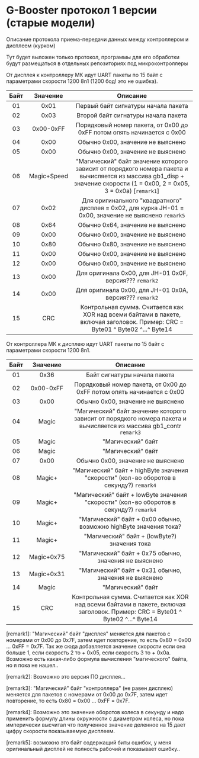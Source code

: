 # G-Booster протокол 1 версии (старые модели)
Описание протокола приема-передачи данных между контроллером и дисплеем (курком)

Тут будет выложен только протокол, программы для его обработки будут размещаться в отдельных репозиториях под микроконтроллеры

От дисплея к контроллеру МК идут UART пакеты по 15 байт с параметрами скорости 1200 8n1 (1200 бод! это не ошибка).

| Байт | Значение | Описание |
|:----:|:-------------:|:-----:|
| 01 | 0x01 | Первый байт сигнатуры начала пакета |
| 02 | 0x03 | Второй байт сигнатуры начала пакета |
| 03 | 0x00-0xFF | Порядковый номер пакета, от 0x00 до 0xFF потом опять начинается с 0x00 |
| 04 | 0x00 | Обычно 0x00, значение не выяснено |
| 05 | 0x00 | Обычно 0x00, значение не выяснено |
| 06 | Magic+Speed | "Магический" байт значение которого зависит от порядкого номера пакета и вычисляется из массива gb1_disp + значение скорости (1 = 0x00, 2 = 0x05, 3 = 0x0a) [`remark1`] |
| 07 | 0x02 | Для оригинального "квадратного" дисплея = 0x02, для курка JH-01 = 0x00, значение не выяснено `remark5` |
| 08 | 0x64 | Обычно 0x64, значение не выяснено |
| 09 | 0x00 | Обычно 0x00, значение не выяснено |
| 10 | 0x80 | Обычно 0x80, значение не выяснено |
| 11 | 0x00 | Обычно 0x00, значение не выяснено |
| 12 | 0x00 | Обычно 0x00, значение не выяснено |
| 13 | 0x00 | Для оригинала 0x00, для JH-01 0x0F, версия??? `remark2` |
| 14 | 0x00 | Для оригинала 0x00, для JH-01 0x0А, версия??? `remark2` |
| 15 | CRC | Контрольная сумма. Считается как XOR над всеми байтами в пакете, включая заголовок. Пример: CRC = Byte01 ^ Byte02 ^...^ Byte14 |


От контроллера МК к дисплею идут UART пакеты по 15 байт с параметрами скорости 1200 8n1.

| Байт | Значение | Описание |
|:----:|:-------------:|:-----:|
| 01 | 0x36 | Байт сигнатуры начала пакета |
| 02 | 0x00-0xFF | Порядковый номер пакета, от 0x00 до 0xFF потом опять начинается с 0x00 |
| 03 | 0x00 | Обычно 0x00, значение не выяснено |
| 04 | Magic | "Магический" байт значение которого зависит от порядкого номера пакета и вычисляется из массива gb1_contr `remark3` |
| 05 | Magic | "Магический" байт |
| 06 | Magic | "Магический" байт |
| 07 | 0x00 | Обычно 0x00, значение не выяснено |
| 08 | Magic+ | "Магический" байт + highByte значения "скорости" (кол-во оборотов в секунду?) `remark4` |
| 09 | Magic+ | "Магический" байт + lowByte значения "скорости" (кол-во оборотов в секунду?) `remark4` |
| 10 | Magic+ | "Магический" байт + 0x00 обычно, возможно highByte значения тока? |
| 11 | Magic+ | "Магический" байт + (lowByte?) значения тока |
| 12 | Magic+0x75 | "Магический" байт + 0x75 обычно, значения не выяснено |
| 13 | Magic+0x31 | "Магический" байт + 0x31 обычно, значения не выяснено |
| 14 | Magic | "Магический" байт |
| 15 | CRC | Контрольная сумма. Считается как XOR над всеми байтами в пакете, включая заголовок. Пример: CRC = Byte01 ^ Byte02 ^...^ Byte14 |


[remark1]: "Магический" байт "дисплея" меняется для пакетов с номерами от 0x00 до 0x7F, затем идет повторение, то есть  0x80 = 0x00 ... 0xFF = 0x7F. Так же сюда добавляется значение скорости если она больше 1, если скорость 2 то + 0x05, если скорость 3 то + 0x0a. Возможно есть какая-либо формула вычисления "магического" байта, но я пока не нашел..

[remark2]: Возможно это версия ПО дисплея...

[remark3]: "Магический" байт "контроллера" (не равен дисплею) меняется для пакетов с номерами от 0x00 до 0x7F, затем идет повторение, то есть  0x80 = 0x00 ... 0xFF = 0x7F.

[remark4]: Возможно это значение оборотов колеса в секунду и надо применить формулу длины окружности с диаметром колеса, но пока имперически высчитал что полученное значение деленное на 15 дает цифру скорости показываемую дисплеем.

[remark5]: возможно это байт содержащий биты ошибок, у меня оригинальный дисплей не полность рабочий и показывает ошибку..
